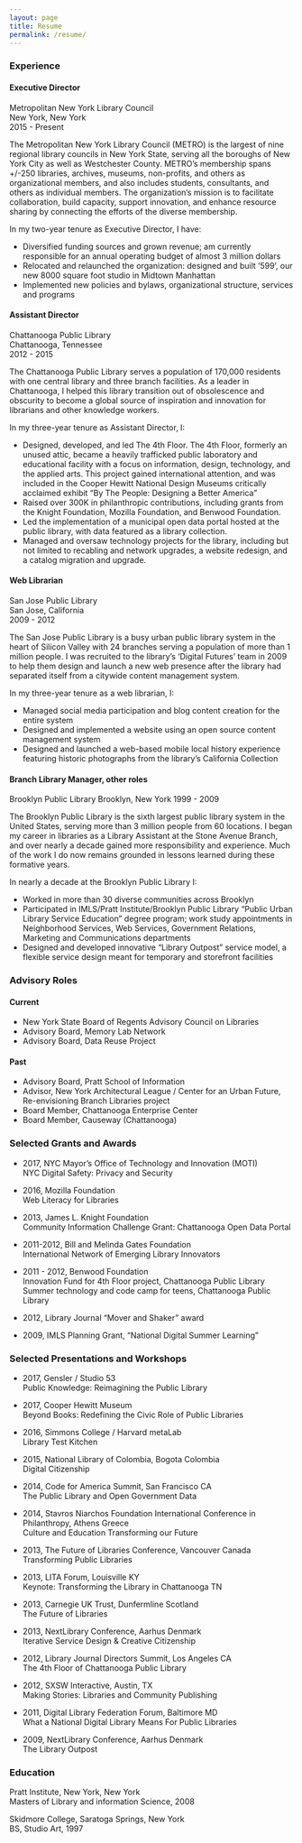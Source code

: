 ```yaml
---
layout: page
title: Resume
permalink: /resume/
---
```


### Experience

#### Executive Director
Metropolitan New York Library Council  
New York, New York  
2015 - Present  

The Metropolitan New York Library Council (METRO) is the largest of nine regional library councils in New York State, serving all the boroughs of New York City as well as Westchester County. METRO’s membership spans +/-250 libraries, archives, museums, non-profits, and others as organizational members, and also includes students, consultants, and others as individual members. The organization’s mission is to facilitate collaboration, build capacity, support innovation, and enhance resource sharing by connecting the efforts of the diverse membership.

In my two-year tenure as Executive Director, I have:  
* Diversified funding sources and grown revenue; am currently responsible for an annual operating budget of almost 3 million dollars
* Relocated and relaunched the organization: designed and built ‘599’, our new 8000 square foot studio in Midtown Manhattan
* Implemented new policies and bylaws, organizational structure, services and programs

 
#### Assistant Director
Chattanooga Public Library  
Chattanooga, Tennessee  
2012 - 2015  

The Chattanooga Public Library serves a population of 170,000 residents with one central library and three branch facilities. As a leader in Chattanooga, I helped this library transition out of obsolescence and obscurity to become a global source of inspiration and innovation for librarians and other knowledge workers.

In my three-year tenure as Assistant Director, I:  
* Designed, developed, and led The 4th Floor. The 4th Floor, formerly an unused attic, became a heavily trafficked public laboratory and educational facility with a focus on information, design, technology, and the applied arts. This project gained international attention, and was included in the Cooper Hewitt National Design Museums critically acclaimed exhibit “By The People: Designing a Better America”
* Raised over 300K in philanthropic contributions, including grants from the Knight Foundation, Mozilla Foundation, and Benwood Foundation.
* Led the implementation of a municipal open data portal hosted at the public library, with data featured as a library collection.
* Managed and oversaw technology projects for the library, including but not limited to recabling and network upgrades, a website redesign, and a catalog migration and upgrade.

#### Web Librarian
San Jose Public Library  
San Jose, California  
2009 - 2012  

The San Jose Public Library is a busy urban public library system in the heart of Silicon Valley with 24 branches serving a population of more than 1 million people. I was recruited to the library’s ‘Digital Futures’ team in 2009 to help them design and launch a new web presence after the library had separated itself from a citywide content management system.

In my three-year tenure as a web librarian, I:  
* Managed social media participation and blog content creation for the entire system
* Designed and implemented a website using an open source content management system
* Designed and launched a web-based mobile local history experience featuring historic photographs from the library’s California Collection

#### Branch Library Manager, other roles
Brooklyn Public Library
Brooklyn, New York
1999 - 2009

The Brooklyn Public Library is the sixth largest public library system in the United States, serving more than 3 million people from 60 locations. I began my career in libraries as a Library Assistant at the Stone Avenue Branch, and over nearly a decade gained more responsibility and experience. Much of the work I do now remains grounded in lessons learned during these formative years.

In nearly a decade at the Brooklyn Public Library I:  
* Worked in more than 30 diverse communities across Brooklyn
* Participated in IMLS/Pratt Institute/Brooklyn Public Library “Public Urban Library Service Education” degree program; work study appointments in Neighborhood Services, Web Services, Government Relations, Marketing and Communications departments
* Designed and developed innovative “Library Outpost” service model, a flexible service design meant for temporary and storefront facilities

### Advisory Roles 
#### Current
* New York State Board of Regents Advisory Council on Libraries
* Advisory Board, Memory Lab Network
* Advisory Board, Data Reuse Project

#### Past
* Advisory Board, Pratt School of Information	
* Advisor, New York Architectural League / Center for an Urban Future, Re-envisioning Branch Libraries project 
* Board Member, Chattanooga Enterprise Center				
* Board Member, Causeway (Chattanooga)

### Selected Grants and Awards
* 2017, NYC Mayor’s Office of Technology and Innovation (MOTI)  
NYC Digital Safety: Privacy and Security 

* 2016, Mozilla Foundation  
Web Literacy for Libraries

* 2013, James L. Knight Foundation  
Community Information Challenge Grant: Chattanooga Open Data Portal

* 2011-2012, Bill and Melinda Gates Foundation  
International Network of Emerging Library Innovators

* 2011 - 2012, Benwood Foundation  
Innovation Fund for 4th Floor project, Chattanooga Public Library  
Summer technology and code camp for teens, Chattanooga Public Library

* 2012, Library Journal “Mover and Shaker” award

* 2009, IMLS Planning Grant, “National Digital Summer Learning”	

### Selected Presentations and Workshops
* 2017, Gensler / Studio 53  
Public Knowledge: Reimagining the Public Library

* 2017, Cooper Hewitt Museum  
Beyond Books: Redefining the Civic Role of Public Libraries

* 2016, Simmons College / Harvard metaLab  
Library Test Kitchen

* 2015, National Library of Colombia, Bogota Colombia  
Digital Citizenship

* 2014, Code for America Summit, San Francisco CA  
The Public Library and Open Government Data

* 2014, Stavros Niarchos Foundation International Conference in Philanthropy, Athens Greece  
Culture and Education Transforming our Future

* 2013, The Future of Libraries Conference, Vancouver Canada  
Transforming Public Libraries

* 2013, LITA Forum, Louisville KY  
Keynote: Transforming the Library in Chattanooga TN

* 2013, Carnegie UK Trust, Dunfermline Scotland  
The Future of Libraries

* 2013, NextLibrary Conference, Aarhus Denmark  
Iterative Service Design & Creative Citizenship

* 2012, Library Journal Directors Summit, Los Angeles CA  
The 4th Floor of Chattanooga Public Library

* 2012, SXSW Interactive, Austin, TX  
Making Stories: Libraries and Community Publishing

* 2011, Digital Library Federation Forum, Baltimore MD  
What a National Digital Library Means For Public Libraries

* 2009, NextLibrary Conference, Aarhus Denmark  
The Library Outpost

### Education
Pratt Institute, New York, New York   
Masters of Library and information Science, 2008

Skidmore College, Saratoga Springs, New York   
BS, Studio Art, 1997





